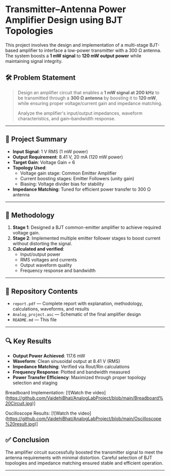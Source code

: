 # Transmitter–Antenna Power Amplifier Design using BJT Topologies

This project involves the design and implementation of a multi-stage BJT-based amplifier to interface a low-power transmitter with a 300 Ω antenna. The system boosts a **1 mW signal** to **120 mW output power** while maintaining signal integrity.

## 🛠️ Problem Statement

> Design an amplifier circuit that enables a **1 mW signal at 200 kHz** to be transmitted through a **300 Ω antenna** by boosting it to **120 mW**, while ensuring proper voltage/current gain and impedance matching.  
>  
> Analyze the amplifier's input/output impedances, waveform characteristics, and gain–bandwidth response.

---

## 🧠 Project Summary

- **Input Signal**: 1 V RMS (1 mW power)
- **Output Requirement**: 8.41 V, 20 mA (120 mW power)
- **Target Gain**: Voltage Gain = 6
- **Topology Used**:
  - Voltage gain stage: Common Emitter Amplifier
  - Current boosting stages: Emitter Followers (unity gain)
  - Biasing: Voltage divider bias for stability
- **Impedance Matching**: Tuned for efficient power transfer to 300 Ω antenna

---

## 🔧 Methodology

1. **Stage 1**: Designed a BJT common-emitter amplifier to achieve required voltage gain.
2. **Stage 2**: Implemented multiple emitter follower stages to boost current without distorting the signal.
3. **Calculated and verified**: 
   - Input/output power  
   - RMS voltages and currents  
   - Output waveform quality  
   - Frequency response and bandwidth

---

## 📁 Repository Contents

- `report.pdf` — Complete report with explanation, methodology, calculations, waveforms, and results  
- `Analog_project.asc` — Schematic of the final amplifier design  
- `README.md` — This file  

---

## 🔍 Key Results

- **Output Power Achieved**: 117.6 mW  
- **Waveform**: Clean sinusoidal output at 8.41 V (RMS)  
- **Impedance Matching**: Verified via Rout/Rin calculations  
- **Frequency Response**: Plotted and bandwidth measured  
- **Power Transfer Efficiency**: Maximized through proper topology selection and staging

Breadboard Implementation:
[![Watch the video]
(https://github.com/VaidehiBhat/AnalogLabProject/blob/main/Breadboard%20Circuit.jpg)]

Oscilloscope Results:
[![Watch the video]
(https://github.com/VaidehiBhat/AnalogLabProject/blob/main/Oscilloscope%20result.jpg)]


## ✅ Conclusion

The amplifier circuit successfully boosted the transmitter signal to meet the antenna requirements with minimal distortion. Careful selection of BJT topologies and impedance matching ensured stable and efficient operation.

---

